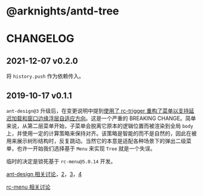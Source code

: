 @arknights/antd-tree
==

CHANGELOG
==

2021-12-07 v0.2.0
--

将 `history.push` 作为依赖传入。

2019-10-17 v0.1.1
--

`ant-design@3` 升级后，在变更说明中提到[使用了 rc-trigger 重构了菜单以支持延迟加载和窗口边缘浮层自适应方向](https://ant.design/changelog-cn#%E6%96%B0%E5%A2%9E%E5%8A%9F%E8%83%BD%E5%8F%8A%E6%94%B9%E8%BF%9B)。这是一个严重的 BREAKING CHANGE。简单来说，从第二层菜单开始，子菜单会脱离它原本的逻辑位置而被渲染到全局 `body` 上，并使用一定的计算策略来保持对齐。该策略是智能的而不是自然的，因此在被用来展示树形结构时，反复跳动。当然它的本意是适配各种场景下的弹出二级菜单，也许一开始我们选择基于 `Menu` 来实现 `Tree` 就是一个失误。

临时的决定是锁死基于 `rc-menu@5.0.14` 开发。

[ant-design 相关讨论](https://github.com/ant-design/ant-design/pull/8150)，[2](https://github.com/ant-design/ant-design/pull/8058)，[3](https://github.com/ant-design/ant-design/issues/2837)，[4](https://github.com/ant-design/ant-design/issues/6589)

[rc-menu 相关讨论](https://github.com/react-component/menu/issues/19)
